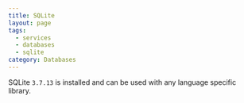 ```yaml
---
title: SQLite
layout: page
tags:
  - services
  - databases
  - sqlite
category: Databases
---
```

SQLite `3.7.13` is installed and can be used with any language specific library.
